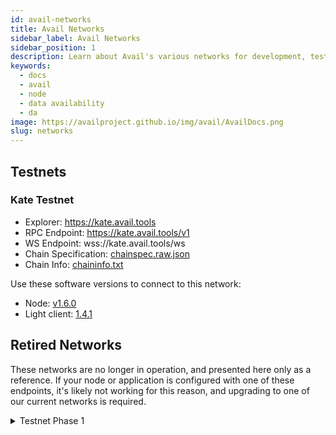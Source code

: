 ```yaml
---
id: avail-networks
title: Avail Networks
sidebar_label: Avail Networks
sidebar_position: 1
description: Learn about Avail's various networks for development, testing, and (eventually) production
keywords:
  - docs
  - avail
  - node
  - data availability
  - da
image: https://availproject.github.io/img/avail/AvailDocs.png
slug: networks
---
```


## Testnets

### Kate Testnet

* Explorer: https://kate.avail.tools
* RPC Endpoint: https://kate.avail.tools/v1
* WS Endpoint: wss://kate.avail.tools/ws
* Chain Specification: [chainspec.raw.json](/configs/kate/chainspec.raw.json)
* Chain Info: [chaininfo.txt](https://kate.avail.tools/chaininfo.txt)

Use these software versions to connect to this network:

* Node: [v1.6.0](https://github.com/availproject/avail/releases/tag/v1.6.0)
* Light client: [1.4.1](https://github.com/availproject/avail-light/releases/tag/v1.4.1)

## Retired Networks

These networks are no longer in operation, and presented here only as
a reference. If your node or application is configured with one of
these endpoints, it's likely not working for this reason, and
upgrading to one of our current networks is required.

<details>
<summary>
Testnet Phase 1
</summary>

These are the old public network endpoints, which are no longer functional.

* Explorer: https://testnet.avail.tools
* RPC Endpoint: https://testnet.avail.tools/v1
* WS Endpoint: wss://testnet.avail.tools/ws

The network used these software versions:

* Node: [v1.5.0-303f39d](https://github.com/availproject/avail/releases/tag/v1.5.0-303f39d)
* Light client: [1.3.1](https://github.com/availproject/avail-light/releases/tag/v1.3.1)

</details>
